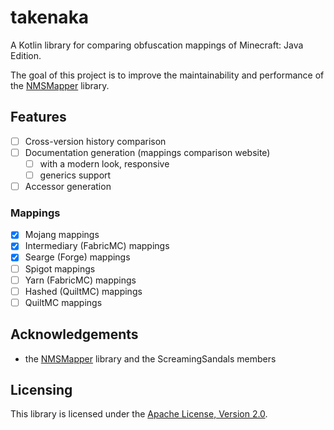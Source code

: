 # takenaka

A Kotlin library for comparing obfuscation mappings of Minecraft: Java Edition.

The goal of this project is to improve the maintainability and performance of the [NMSMapper](https://github.com/ScreamingSandals/NMSMapper) library.

## Features

- [ ] Cross-version history comparison
- [ ] Documentation generation (mappings comparison website)
  - [ ] with a modern look, responsive
  - [ ] generics support
- [ ] Accessor generation

### Mappings

- [x] Mojang mappings
- [x] Intermediary (FabricMC) mappings
- [x] Searge (Forge) mappings
- [ ] Spigot mappings
- [ ] Yarn (FabricMC) mappings
- [ ] Hashed (QuiltMC) mappings
- [ ] QuiltMC mappings

## Acknowledgements

- the [NMSMapper](https://github.com/ScreamingSandals/NMSMapper) library and the ScreamingSandals members

## Licensing

This library is licensed under the [Apache License, Version 2.0](https://github.com/zlataovce/takenaka/blob/master/LICENSE).
